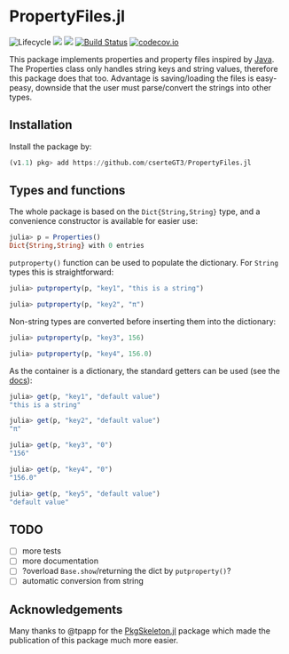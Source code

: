# PropertyFiles.jl

![Lifecycle](https://img.shields.io/badge/lifecycle-experimental-orange.svg)<!--
![Lifecycle](https://img.shields.io/badge/lifecycle-maturing-blue.svg)
![Lifecycle](https://img.shields.io/badge/lifecycle-stable-green.svg)
![Lifecycle](https://img.shields.io/badge/lifecycle-retired-orange.svg)
![Lifecycle](https://img.shields.io/badge/lifecycle-archived-red.svg)
![Lifecycle](https://img.shields.io/badge/lifecycle-dormant-blue.svg) -->
[![](https://img.shields.io/badge/docs-stable-blue.svg)](https://cserteGT3.github.io/PropertyFiles.jl/stable)
[![](https://img.shields.io/badge/docs-dev-blue.svg)](https://cserteGT3.github.io/PropertyFiles.jl/dev)
[![Build Status](https://travis-ci.com/cserteGT3/PropertyFiles.jl.svg?branch=master)](https://travis-ci.com/cserteGT3/PropertyFiles.jl)
[![codecov.io](http://codecov.io/github/cserteGT3/PropertyFiles.jl/coverage.svg?branch=master)](http://codecov.io/github/cserteGT3/PropertyFiles.jl?branch=master)

This package implements properties and property files inspired by [Java](https://docs.oracle.com/en/java/javase/12/docs/api/java.base/java/util/Properties.html).
The Properties class only handles string keys and string values, therefore this package does that too.
Advantage is saving/loading the files is easy-peasy, downside that the user must parse/convert the strings into other types.

## Installation

Install the package by:
```julia
(v1.1) pkg> add https://github.com/cserteGT3/PropertyFiles.jl
```

## Types and functions

The whole package is based on the `Dict{String,String}` type, and a convenience constructor is available for easier use:

```julia
julia> p = Properties()
Dict{String,String} with 0 entries
```

`putproperty()` function can be used to populate the dictionary. For `String` types this is straightforward:

```julia
julia> putproperty(p, "key1", "this is a string")

julia> putproperty(p, "key2", "π")
```

Non-string types are converted before inserting them into the dictionary:

```julia
julia> putproperty(p, "key3", 156)

julia> putproperty(p, "key4", 156.0)
```

As the container is a dictionary, the standard getters can be used (see the [docs](https://docs.julialang.org/en/v1/base/collections/#Dictionaries-1)):

```julia
julia> get(p, "key1", "default value")
"this is a string"

julia> get(p, "key2", "default value")
"π"

julia> get(p, "key3", "0")
"156"

julia> get(p, "key4", "0")
"156.0"

julia> get(p, "key5", "default value")
"default value"
```

## TODO

* [ ] more tests
* [ ] more documentation
* [ ] ?overload `Base.show`/returning the dict by `putproperty()`?
* [ ] automatic conversion from string

## Acknowledgements

Many thanks to @tpapp for the [PkgSkeleton.jl](https://github.com/tpapp/PkgSkeleton.jl) package which made the publication of this package much more easier.
